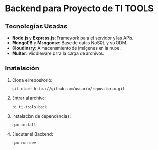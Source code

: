 # Backend para Proyecto de TI TOOLS

## Tecnologías Usadas

- **Node.js** y **Express.js**: Framework para el servidor y las APIs.
- **MongoDB** y **Mongoose**: Base de datos NoSQL y su ODM.
- **Cloudinary**: Almacenamiento de imágenes en la nube.
- **Multer**: Middleware para la carga de archivos.

## Instalación

1. Clona el repositorio:
   ```bash
   git clone https://github.com/usuario/repositorio.git

2. Entrar al archivo:
    ```bash
    cd ti-tools-back

3. Instalación de dependencias:
    ```bash
    npm install

4. Ejecutar el Backend:
    ```bash
    npm run dev